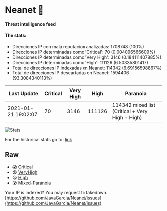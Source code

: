# Neanet :hocho:
#### Threat intelligence feed
#### The stats:

- Direcciones IP con mala reputacion analizadas: 1708748 (100%)
- Direcciones IP determinadas como 'Critical':  70 (0.004096566609%)
- Direcciones IP determinadas como 'Very High':  3146 (0.184111407885%)
- Direcciones IP determinadas como 'High':  111126 (6.50335801417)
- Total de direcciones IP indexadas en Neanet:  114342 (6.69156598867%)
- Total de direcciones IP descartadas en Neanet:  1594406 (93.3084340113%)

| Last Update | Critical | Very High | High | Paranoia |
| --- | --- | --- | --- | --- |
| 2021-01-21 19:02:07 | 70 | 3146 | 111126 | 114342 mixed list (Critical + Very High + High)|

![Stats](https://docs.google.com/spreadsheets/d/e/2PACX-1vSnaNMIXVabIpDJjufMlzH7poXnshF3mgd8Is1g9ytUEzVsP5my4Trn8f-xkoLLQ38xpL3HtmUexLo6/pubchart?oid=501124687&format=image)

For the historical stats go to: [link](/stats.csv)
## Raw
- :scream: [Critical](https://raw.githubusercontent.com/JavaGarcia/Neanet/master/blacklists/neanet_critical.txt)
- :fearful: [VeryHigh](https://raw.githubusercontent.com/JavaGarcia/Neanet/master/blacklists/neanet_veryHigh.txtt)
- :frowning: [High](https://raw.githubusercontent.com/JavaGarcia/Neanet/master/blacklists/neanet_high.txt)
- :dizzy_face: [Mixed-Paranoia](https://raw.githubusercontent.com/JavaGarcia/Neanet/master/blacklists/neanet_all.txt)


Your IP is indexed? You may request to takedown. [https://github.com/JavaGarcia/Neanet/issues](https://github.com/JavaGarcia/Neanet/issues)
















































































































































































































































































































































































































































































































































































































































































































































































































































































































































































































































































































































































































































































































































































































































































































































































































































































































































































































































































































































































































































































































































































































































































































































































































































































































































































































































































































































































































































































































































































































































































































































































































































































































































































































































































































































































































































































































































































































